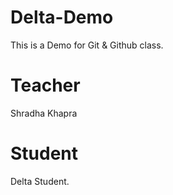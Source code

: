 # Delta-Demo
This is a Demo for Git &amp; Github class.

# Teacher
Shradha Khapra

# Student
Delta Student.
